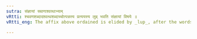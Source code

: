 ```yaml
---
sutra: संज्ञायां स्रवणाश्वत्थाभ्याम्
vRtti: श्चवणशब्दादश्वत्थशब्दाच्चोत्पन्नस्य प्रत्ययस्य लुब् भवति संज्ञायां विषये ॥
vRtti_eng: The affix above ordained is elided by _lup_, after the words _Sravana_ and _Asvatha_, when the whole word so formed is an appellation, and there is specification of time.

---
```


